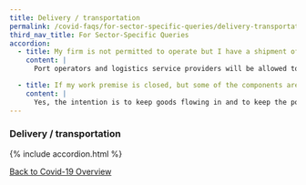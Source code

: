 ```yaml
---
title: Delivery / transportation
permalink: /covid-faqs/for-sector-specific-queries/delivery-transportation
third_nav_title: For Sector-Specific Queries
accordion:
  - title: My firm is not permitted to operate but I have a shipment of goods coming in. Will I be allowed to send the goods to my work premise and will I be able to activate my employees to receive the shipment at my work premise?
    content: |
      Port operators and logistics service providers will be allowed to continue to operate during this period. Yes, you may receive deliveries at your premises. If you need to activate your employees to work on-site for short periods of time to receive deliveries and perform other related tasks, please apply for a time-limited exemption. Please submit your application **one day before** the required date of use.

  - title: If my work premise is closed, but some of the components are being shipped in, can the company still maintain a minimum number of employees onsite to clear the goods?
    content: |
      Yes, the intention is to keep goods flowing in and to keep the port clear.   
---
```


### Delivery / transportation

{% include accordion.html %}

[Back to Covid-19 Overview](/covid/)
